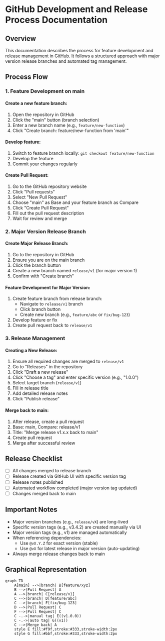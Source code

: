 # GitHub Development and Release Process Documentation
 
## Overview
This documentation describes the process for feature development and release management in GitHub. It follows a structured approach with major version release branches and automated tag management.
 
## Process Flow
 
### 1. Feature Development on main
 
#### Create a new feature branch:
1. Open the repository in GitHub
2. Click the "main" button (branch selection)
3. Enter a new branch name (e.g., `feature/new-function`)
4. Click "Create branch: feature/new-function from 'main'"
 
#### Develop feature:
1. Switch to feature branch locally: `git checkout feature/new-function`
2. Develop the feature
3. Commit your changes regularly
 
#### Create Pull Request:
1. Go to the GitHub repository website
2. Click "Pull requests"
3. Select "New Pull Request"
4. Choose "main" as Base and your feature branch as Compare
5. Click "Create Pull Request"
6. Fill out the pull request description
7. Wait for review and merge
 
### 2. Major Version Release Branch
 
#### Create Major Release Branch:
1. Go to the repository in GitHub
2. Ensure you are on the main branch
3. Click the branch button
4. Create a new branch named `release/v1` (for major version 1)
5. Confirm with "Create branch"
 
#### Feature Development for Major Version:
1. Create feature branch from release branch:
   - Navigate to `release/v1` branch
   - Click branch button
   - Create new branch (e.g., `feature/abc` or `fix/bug-123`)
2. Develop feature or fix
3. Create pull request back to `release/v1`
 
### 3. Release Management
 
#### Creating a New Release:
1. Ensure all required changes are merged to `release/v1`
2. Go to "Releases" in the repository
3. Click "Draft a new release"
4. Click "Choose a tag" and enter specific version (e.g., "1.0.0")
5. Select target branch (`release/v1`)
6. Fill in release title
7. Add detailed release notes
8. Click "Publish release"
 
#### Merge back to main:
1. After release, create a pull request
2. Base: main, Compare: release/v1
3. Title: "Merge release v1.x.x back to main"
4. Create pull request
5. Merge after successful review
 
## Release Checklist
- [ ] All changes merged to release branch
- [ ] Release created via GitHub UI with specific version tag
- [ ] Release notes published
- [ ] Automated workflow completed (major version tag updated)
- [ ] Changes merged back to main
 
## Important Notes
- Major version branches (e.g., `release/vX`) are long-lived
- Specific version tags (e.g., v3.4.2) are created manually via UI
- Major version tags (e.g., v1) are managed automatically
- When referencing dependencies:
  - Use `@vX.Y.Z` for exact version (stable)
  - Use `@vX` for latest release in major version (auto-updating)
- Always merge release changes back to main
 
## Graphical Representation
 
```mermaid
graph TD
    A[main] -->|branch| B[feature/xyz]
    B -->|Pull Request| A
    A -->|branch| C[release/v1]
    C -->|branch| D[feature/abc]
    C -->|branch| F[fix/bug-123]
    D -->|Pull Request| C
    F -->|Pull Request| C
    C -.->|manual tag| E((v1.0.0))
    C -.->|auto tag| G((v1))
    C -->|Merge back| A
    style E fill:#f9f,stroke:#333,stroke-width:2px
    style G fill:#bbf,stroke:#333,stroke-width:2px
```